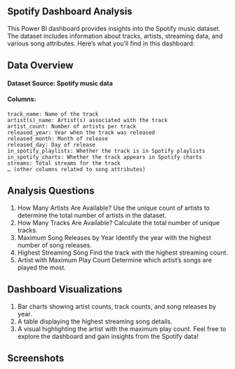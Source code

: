 ## Spotify Dashboard Analysis

This Power BI dashboard provides insights into the Spotify music dataset. The dataset includes information about tracks, artists, streaming data, and various song attributes. Here’s what you’ll find in this dashboard:

## Data Overview

#### Dataset Source: Spotify music data

#### Columns:

    track_name: Name of the track
    artist(s)_name: Artist(s) associated with the track
    artist_count: Number of artists per track
    released_year: Year when the track was released
    released_month: Month of release
    released_day: Day of release
    in_spotify_playlists: Whether the track is in Spotify playlists
    in_spotify_charts: Whether the track appears in Spotify charts
    streams: Total streams for the track
    … (other columns related to song attributes)

## Analysis Questions

1. How Many Artists Are Available?
    Use the unique count of artists to determine the total number of artists in the dataset.
2. How Many Tracks Are Available?
    Calculate the total number of unique tracks.
3. Maximum Song Releases by Year
    Identify the year with the highest number of song releases.
4. Highest Streaming Song
    Find the track with the highest streaming count.
5. Artist with Maximum Play Count
    Determine which artist’s songs are played the most.

## Dashboard Visualizations

1. Bar charts showing artist counts, track counts, and song releases by year.
2. A table displaying the highest streaming song details.
3. A visual highlighting the artist with the maximum play count.
Feel free to explore the dashboard and gain insights from the Spotify data!

## Screenshots




